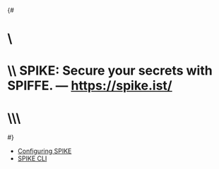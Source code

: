 {#
# \\
# \\\\ SPIKE: Secure your secrets with SPIFFE. — https://spike.ist/
# \\\\\\
#}

* [Configuring SPIKE](@/usage/configuration.md)
* [SPIKE CLI](@/usage/cli.md)
